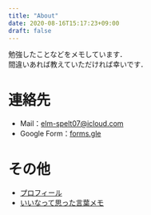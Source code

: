 ```yaml
---
title: "About"
date: 2020-08-16T15:17:23+09:00
draft: false
---
```

<!--more-->
勉強したことなどをメモしています．  
間違いあれば教えていただければ幸いです．
# 連絡先
- Mail：[elm-spelt07@icloud.com](mailto:elm-spelt07@icloud.com)
- Google Form：[forms.gle](https://forms.gle/jVEM3XQQ6jgRwEwv8)
# その他
- [プロフィール](https://profile-yuhi-sa.vercel.app)
- [いいなって思った言葉メモ](https://yuhi-sa.github.io/posts/quotations/)